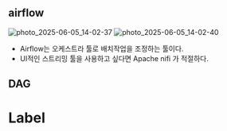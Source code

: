 ## airflow
![photo_2025-06-05_14-02-37](https://github.com/user-attachments/assets/3bb6581f-3f3a-4a17-8018-73a7440a6170)
![photo_2025-06-05_14-02-40](https://github.com/user-attachments/assets/b34aab7e-b8e6-4a2c-800a-41142a97a97f)


- Airflow는 오케스트라 툴로 배치작업을 조정하는 툴이다.
- UI적인 스트리밍 툴을 사용하고 싶다면 Apache nifi 가 적절하다.
  
## DAG

# Label
